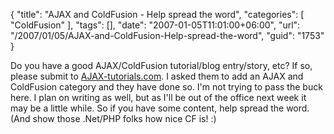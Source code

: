 {
	"title": "AJAX and ColdFusion - Help spread the word",
	"categories": [
		"ColdFusion"
	],
	"tags": [],
	"date": "2007-01-05T11:01:00+06:00",
	"url": "/2007/01/05/AJAX-and-ColdFusion-Help-spread-the-word",
	"guid": "1753"
}

Do you have a good AJAX/ColdFusion tutorial/blog entry/story, etc? If so, please submit to <a href="http://www.ajax-tutorials.com/tutorial-list/">AJAX-tutorials.com</a>. I asked them to add an AJAX and ColdFusion category and they have done so. I'm not trying to pass the buck here. I plan on writing as well, but as I'll be out of the office next week it may be a little while. So if you have some content, help spread the word. (And show those .Net/PHP folks how nice CF is! :)